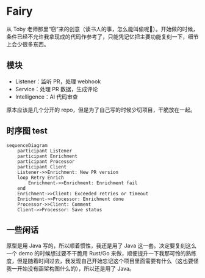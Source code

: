 # Fairy

从 Toby 老师那里“窃”来的创意（读书人的事，怎么能叫偷呢🤣）。开始做的时候，条件已经不允许我拿现成的代码作参考了，只能凭记忆把主要功能复刻一下，细节上会少很多东西。

## 模块

- Listener：监听 PR，处理 webhook
- Service：处理 PR 数据，生成评论
- Intelligence：AI 代码审查

原本应该是几个分开的 repo，但是为了自己写的时候少切项目，干脆放在一起。

## 时序图 test

```mermaid
sequenceDiagram
    participant Listener
    participant Enrichment
    participant Processor
    participant Client
    Listener->>Enrichment: New PR version
    loop Retry Enrich
        Enrichment->>Enrichment: Enrichment fail
    end
    Enrichment->>Client: Exceeded retries or timeout
    Enrichment->>Processor: Enrichment done
    Processor->>Client: Comment
    Client->>Processor: Save status
```

## 一些闲话

原型是用 Java 写的，所以顺着惯性，我还是用了 Java 这一套。决定要复刻这么一个 demo 的时候想过要不干脆用 Rust/Go 来做，顺便提升一下我那可怜的熟练度，但是随着时间过去，我发现自己开始忘记这个项目里面需要有什么（这也要怪我一开始没有画架构图什么的），所以还是用了 Java。
